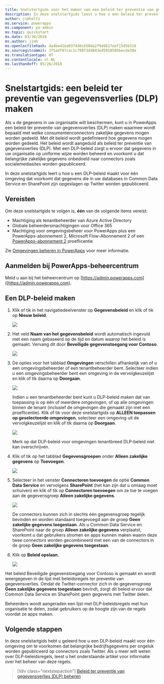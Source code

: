 ```yaml
---
title: Snelstartgids voor het maken van een beleid ter preventie van gegevensverlies (DLP) | Microsoft Docs
description: In deze snelstartgids leest u hoe u een beleid ter preventie van gegevensverlies (DLP) kunt maken in PowerApps.
author: jimholtz
ms.service: powerapps
ms.component: pa-admin
ms.topic: quickstart
ms.date: 03/30/2018
ms.author: jimh
ms.openlocfilehash: da4be42ea0374d6cb50da2f9a9b17eef15d5b316
ms.sourcegitcommit: 3f5adf07cac1c798f3d4843ed5928505becde30e
ms.translationtype: HT
ms.contentlocale: nl-NL
ms.lasthandoff: 05/26/2018
---
```

# <a name="quickstart-create-a-data-loss-prevention-dlp-policy"></a>Snelstartgids: een beleid ter preventie van gegevensverlies (DLP) maken
Als u de gegevens in uw organisatie wilt beschermen, kunt u in PowerApps een beleid ter preventie van gegevensverlies (DLP) maken waarmee wordt bepaald met welke consumentenconnectors zakelijke gegevens mogen worden gedeeld. Met dit beleid wordt gedefinieerd hoe gegevens mogen worden gedeeld. Het beleid wordt aangeduid als beleid ter preventie van gegevensverlies (DLP). Met een DLP-beleid zorgt u ervoor dat gegevens in uw organisatie op uniforme wijze worden beheerd en voorkomt u dat belangrijke zakelijke gegevens onbedoeld naar connectors zoals socialemediasites worden gepubliceerd.

In deze snelstartgids leert u hoe u een DLP-beleid maakt voor één omgeving dat voorkomt dat gegevens die in uw databases in Common Data Service en SharePoint zijn opgeslagen op Twitter worden gepubliceerd.

## <a name="prerequisites"></a>Vereisten
Om deze snelstartgids te volgen is, **één** van de volgende items vereist:
* Machtiging als tenantbeheerder van Azure Active Directory
* Globale beheerdersmachtigingen voor Office 365
* Machtiging voor omgevingsbeheer voor PowerApps plus een PowerApps-abonnement 2, Microsoft Flow-Abonnement 2 of een [PowerApps-abonnement 2](https://web.powerapps.com/signup?redirect=marketing&email=) proeflicentie

Zie [Omgevingen beheren in PowerApps](environments-administration.md) voor meer informatie.

## <a name="sign-in-to-the-powerapps-admin-center"></a>Aanmelden bij PowerApps-beheercentrum
Meld u aan bij het beheercentrum op [https://admin.powerapps.com]([https://admin.powerapps.com).

## <a name="create-a-dlp-policy"></a>Een DLP-beleid maken
1. Klik of tik in het navigatiedeelvenster op **Gegevensbeleid** en klik of tik op **Nieuw beleid**.

    ![](./media/create-dlp-policy/new-data-policy.png)
2. Het veld **Naam van het gegevensbeleid** wordt automatisch ingevuld met een naam gebaseerd op de tijd en datum waarop het beleid is gemaakt. Vervang dit door **Beveiligde gegevenstoegang voor Contoso**.

    ![](./media/create-dlp-policy/policy-name.png)
3. De opties voor het tabblad **Omgevingen** verschillen afhankelijk van of u een omgevingsbeheerder of een tenantbeheerder bent. Selecteer indien u een omgevingsbeheerder bent een omgeving in de vervolgkeuzelijst en klik of tik daarna op **Doorgaan**.

    ![](./media/create-dlp-policy/select-environment.png)

    Indien u een tenantbeheerder bent kunt u DLP-beleid maken dat van toepassing is op één of meerdere omgevingen, of op alle omgevingen binnen de tenant (inclusief de omgevingen die gemaakt zijn met een proeflicentie). Klik of tik voor deze snelstartgids op **ALLEEN toepassen op geselecteerde omgevingen**, selecteer een omgeving uit de vervolgkeuzelijst en klik of tik daarna op **Doorgaan**.

    ![](./media/create-dlp-policy/select-environment-tenant.png)

    Merk op dat DLP-beleid voor omgevingen tenantbreed DLP-beleid niet kan overschrijven.
4. Klik of tik op het tabblad **Gegevensgroepen** onder **Alleen zakelijke gegevens** op **Toevoegen**.

    ![](./media/create-dlp-policy/data-groups.png)
5. Selecteer in het venster **Connectoren toevoegen** de optie **Common Data Service** en vervolgens **SharePoint** (het kan zijn dat u omlaag moet schuiven) en klik of tik op **Connectoren toevoegen** om ze toe te voegen aan de gegevensgroep **Alleen zakelijke gegevens**.

    ![](./media/create-dlp-policy/add-connectors.png)

    De connectors kunnen zich in slechts één gegevensgroep tegelijk bevinden en worden standaard toegevoegd aan de groep **Geen zakelijke gegevens toegestaan**. Als u Common Data Service en SharePoint naar de groep **Alleen zakelijke gegevens** verplaatst, voorkomt u dat gebruikers stromen en apps kunnen maken waarin deze twee connectors worden gecombineerd met een van de connectors in de groep **Geen zakelijke gegevens toegestaan**.

6. Klik op **Beleid opslaan**.

    ![](./media/create-dlp-policy/save-policy.png)

Het beleid Beveiligde gegevenstoegang voor Contoso is gemaakt en wordt weergegeven in de lijst met beleidsregels ter preventie van gegevensverlies. Omdat de Twitter-connector zich in de gegevensgroep **Geen zakelijke gegevens toegestaan** bevindt, zorgt dit beleid ervoor dat Common Data Service en SharePoint geen gegevens met Twitter delen.

Beheerders wordt aangeraden een lijst met DLP-beleidsregels met hun organisatie te delen, zodat gebruikers op de hoogte zijn van de regels voordat ze apps maken.

## <a name="next-steps"></a>Volgende stappen
In deze snelstartgids hebt u geleerd hoe u een DLP-beleid maakt voor één omgeving om te voorkomen dat belangrijke bedrijfsgegevens per ongeluk worden gepubliceerd op connectors zoals Twitter. Als u meer wilt weten over DLP-beleidsregels, leest u het onderstaande artikel voor informatie over het beheer van deze regels.

> [!div class="nextstepaction"]
> [Beleid ter preventie van gegevensverlies (DLP) beheren](prevent-data-loss.md)
